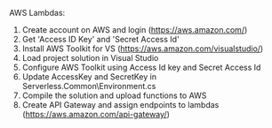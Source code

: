 AWS Lambdas:
1. Create account on AWS and login (https://aws.amazon.com/)
2. Get 'Access ID Key' and 'Secret Access Id'
3. Install AWS Toolkit for VS (https://aws.amazon.com/visualstudio/)
4. Load project solution in Visual Studio
5. Configure AWS Toolkit using Access Id key and Secret Access Id
7. Update AccessKey and SecretKey in Serverless.Common\Environment.cs
6. Compile the solution and upload functions to AWS
7. Create API Gateway and assign endpoints to lambdas (https://aws.amazon.com/api-gateway/)
